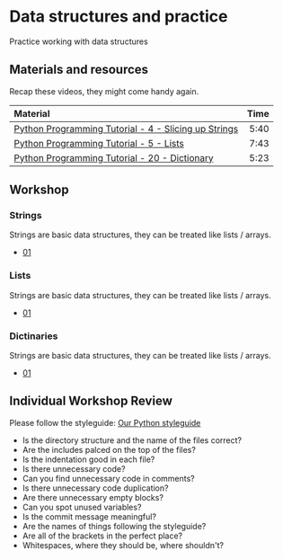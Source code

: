 # Data structures and practice
Practice working with data structures

## Materials and resources

Recap these videos, they might come handy again.

| Material | Time |
|:---------|-----:|
| [Python Programming Tutorial - 4 - Slicing up Strings](https://www.youtube.com/watch?v=YbipxqSKx-E) | 5:40 |
| [Python Programming Tutorial - 5 - Lists](https://www.youtube.com/watch?v=1yUn-ydsgKk) | 7:43 |
| [Python Programming Tutorial - 20 - Dictionary](https://www.youtube.com/watch?v=BSNFRKG1MfE) | 5:23 |

## Workshop

### Strings

Strings are basic data structures, they can be treated like lists / arrays.

 -  [01](introduce-yourself/introduce-yourself.py)


### Lists

Strings are basic data structures, they can be treated like lists / arrays.

 -  [01](introduce-yourself/introduce-yourself.py)


### Dictinaries

Strings are basic data structures, they can be treated like lists / arrays.

 -  [01](introduce-yourself/introduce-yourself.py)



## Individual Workshop Review
Please follow the styleguide: [Our Python styleguide](../../styleguide/python.md)

- Is the directory structure and the name of the files correct?
- Are the includes palced on the top of the files?
- Is the indentation good in each file?
- Is there unnecessary code?
- Can you find unnecessary code in comments?
- Is there unnecessary code duplication?
- Are there unnecessary empty blocks?
- Can you spot unused variables?
- Is the commit message meaningful?
- Are the names of things following the styleguide?
- Are all of the brackets in the perfect place?
- Whitespaces, where they should be, where shouldn't?
